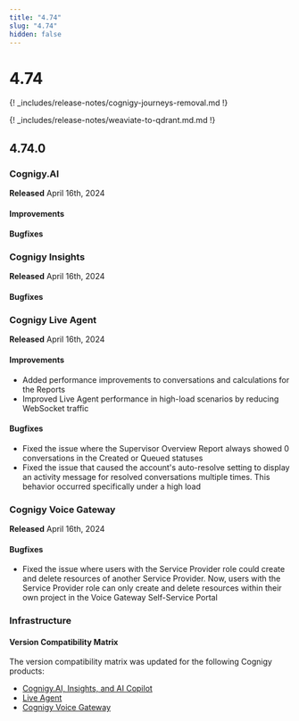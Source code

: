 ```yaml
---
title: "4.74"
slug: "4.74"
hidden: false
---
```


# 4.74

{! _includes/release-notes/cognigy-journeys-removal.md !}

{! _includes/release-notes/weaviate-to-qdrant.md.md !}



## 4.74.0

### Cognigy.AI

**Released** April 16th, 2024

#### Improvements


#### Bugfixes


### Cognigy Insights

**Released** April 16th, 2024

#### Bugfixes

### Cognigy Live Agent

**Released** April 16th, 2024

#### Improvements

- Added performance improvements to conversations and calculations for the Reports
- Improved Live Agent performance in high-load scenarios by reducing WebSocket traffic

#### Bugfixes

- Fixed the issue where the Supervisor Overview Report always showed 0 conversations in the Created or Queued statuses
- Fixed the issue that caused the account's auto-resolve setting to display an activity message for resolved conversations multiple times. This behavior occurred specifically under a high load

### Cognigy Voice Gateway

**Released** April 16th, 2024

#### Bugfixes

- Fixed the issue where users with the Service Provider role could create and delete resources of another Service Provider. Now, users with the Service Provider role can only create and delete resources within their own project in the Voice Gateway Self-Service Portal

### Infrastructure

#### Version Compatibility Matrix

The version compatibility matrix was updated for the following Cognigy products:

- [Cognigy.AI, Insights, and AI Copilot](../ai/installation/version-compatibility-matrix.md)
- [Live Agent](../live-agent/installation/deployment/version-compatibility-matrix.md)
- [Cognigy Voice Gateway](../voicegateway/installation/version-compatibility-matrix.md)